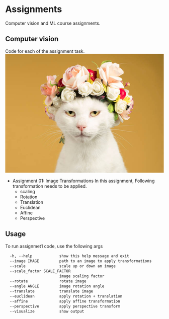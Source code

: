 # Assignments
Computer vision and ML course assignments.

## Computer vision
Code for each of the assignment task. 
![Cat Picture](https://github.com/faizan1234567/Assignments/blob/main/CV/assignment1/images/cat1.jpg)
 - Assignment 01: Image Transformations
   In this assignment, Following transformation needs to be applied. 
    - scaling
    - Rotation
    - Translation
    - Euclidean
    - Affine
    - Perspective

## Usage
To run assignmet1 code, use the following args
```
  -h, --help            show this help message and exit
  --image IMAGE         path to an image to apply transformations
  --scale               scale up or down an image
  --scale_factor SCALE_FACTOR
                        image scaling factor
  --rotate              rotate image
  --angle ANGLE         image rotation angle
  --translate           translate image
  --euclidean           apply rotation + translation
  --affine              apply affine transformation
  --perspective         apply perspective transform
  --visualize           show output
```

